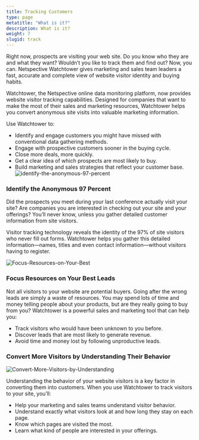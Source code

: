 ```yaml
---
title: Tracking Customers
type: page
metatitle: "What is it?"
description: What is it?
weight: 7
slugid: track
---
```


Right now, prospects are visiting your web site. Do you know who they are and what they want? Wouldn’t you like to track them and find out? Now, you can. Netspective Watchtower gives marketing and sales team leaders a fast, accurate and complete view of website visitor identity and buying habits.

Watchtower, the Netspective online data monitoring platform, now provides website visitor tracking capabilities. Designed for companies that want to make the most of their sales and marketing resources, Watchtower helps you convert anonymous site visits into valuable marketing information.

Use Watchtower to:

* Identify and engage customers you might have missed with conventional data gathering methods.
* Engage with prospective customers sooner in the buying cycle.
* Close more deals, more quickly.
* Get a clear idea of which prospects are most likely to buy.
* Build marketing and sales strategies that reflect your customer base.
![identify-the-anonymous-97-percent](/assets-natural/brand/www.netspective.com/solutions/watchtower/identify-the-anonymous-97-percent.jpg#right)

### Identify the Anonymous 97 Percent 

Did the prospects you meet during your last conference actually visit your site? Are companies you are interested in checking out your site and your offerings? You’ll never know, unless you gather detailed customer information from site visitors.

Visitor tracking technology reveals the identity of the 97% of site visitors who never fill out forms. Watchtower helps you gather this detailed information—names, titles and even contact information—without visitors having to register.

![Focus-Resources-on-Your-Best](/assets-natural/brand/www.netspective.com/solutions/watchtower/focus-resources-on-your-best-leads.png#left)

### Focus Resources on Your Best Leads

Not all visitors to your website are potential buyers. Going after the wrong leads are simply a waste of resources. You may spend lots of time and money telling people about your products, but are they really going to buy from you? Watchtower is a powerful sales and marketing tool that can help you:

* Track visitors who would have been unknown to you before.
* Discover leads that are most likely to generate revenue.
* Avoid time and money lost by following unproductive leads.
  
### Convert More Visitors by Understanding Their Behavior

![Convert-More-Visitors-by-Understanding](/assets-natural/brand/www.netspective.com/solutions/watchtower/Customer-Vistor.jpg#right)

Understanding the behavior of your website visitors is a key factor in converting them into customers. When you use Watchtower to track visitors to your site, you’ll:

* Help your marketing and sales teams understand visitor behavior.
* Understand exactly what visitors look at and how long they stay on each page.
* Know which pages are visited the most.
* Learn what kind of people are interested in your offerings.